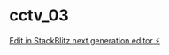 # cctv_03

[Edit in StackBlitz next generation editor ⚡️](https://stackblitz.com/~/github.com/Diegooli2004/cctv_03)
